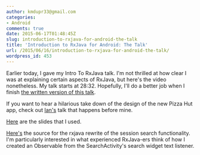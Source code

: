 ```yaml
---
author: kmdupr33@gmail.com
categories:
- Android
comments: true
date: 2015-06-17T01:48:45Z
slug: introduction-to-rxjava-for-android-the-talk
title: 'Introduction to RxJava for Android: The Talk'
url: /2015/06/16/introduction-to-rxjava-for-android-the-talk/
wordpress_id: 453
---
```


Earlier today, I gave my Intro To RxJava talk. I'm not thrilled at how clear I was at explaining certain aspects of RxJava, but here's the video nonetheless. My talk starts at 28:32. Hopefully, I'll do a better job when I finish [the written version of this talk](http://www.philosophicalhacker.com/2015/06/12/an-introduction-to-rxjava-for-android/).

If you want to hear a hilarious take down of the design of the new Pizza Hut app, check out [Ian's](https://www.linkedin.com/profile/view?id=51923912&trk=hp-feed-member-name) talk that happens before mine.

[Here](http://prezi.com/xby6mpyb_4uo/?utm_campaign=share&utm_medium=copy) are the slides that I used.

[Here's](https://github.com/kmdupr33/iosched/tree/feature/rxjava_rewrite) the source for the rxjava rewrite of the session search functionality. I'm particularly interested in what experienced RxJava-ers think of how I created an Observable from the SearchActivity's search widget text listener.
